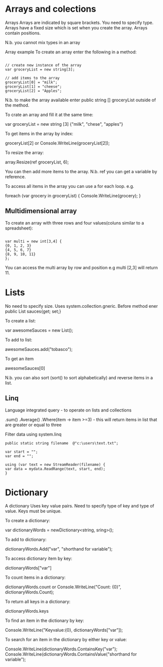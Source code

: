 Arrays and colections
=======================
Arrays
Arrays are indicated by square brackets. You need to specify type. Arrays have a fixed size which is set when you create the array. Arrays contain positions.

N.b. you cannot mix types in an array

Array example
To create an array enter the following in a method:

```

// create new instance of the array
var groceryList = new string[3];

// add items to the array
groceryList[0] = "milk";
groceryList[1] = "cheese";
groceryList[2] = "Apples";

```

N.b. to make the array available enter public string [] groceryList outside of the method.

To crate an array and fill it at the same time:

var groceryList = new string [3] {"milk", "chese", "apples"}

To get items in the array by index:

groceryList[2] or Console.WriteLine(groceryList[2]);

To resize the array:

array.Resize(ref groceryList, 6);

You can then add more items to the array. N.b. ref you can get a variable by reference.

To access all items in the array you can use a for each loop. e.g.

foreach (var grocery in groceryList) { Console.WriteLine(grocery); }

Multidimensional array
-------------------------
To create an array with three rows and four values(coluns similar to a spreadsheet):
```

var multi = new int[3,4] {
{0, 1, 2, 3}
{4, 5, 6, 7}
{8, 9, 10, 11}
};

```

You can access the multi array by row and position e.g multi [2,3] will return 11.

Lists
=======
No need to specify size. Uses system.collection.gneric. Before method ener public List sauces{get; set;}

To create a list:

var awesomeSauces = new List();

To add to list:

awesomeSauces.add("tobasco");

To get an item

awesomeSauces[0]

N.b. you can also sort (sort() to sort alphabetically) and reverse items in a list.

Linq
-------
Language integrated query - to operate on lists and collections

.sum() .Average() .Where(item -> item >=3) - this will return items in list that are greater or equal to three

Filter data using system.linq

```
public static string filename  @"c:\users\text.txt";

var start = "";
var end = "";

using (var text = new StreamReader(filename) {
var data = mydata.ReadRange(text, start, end);
}
```

Dictionary
=============
A dictionary Uses key value pairs. Need to specify type of key and type of value. Keys must be unique.

To create a dictionary:

var dictionaryWords = newDictionary<string, sring>();

To add to dictionary:

dictionaryWords.Add("var", "shorthand for variable");

To access dictionary item by key:

dictionaryWords["var"]

To count items in a dictionary:

dictionaryWords.count or Console.WriteLine("Count: {0}", dictionaryWords.Count);

To return all keys in a dictionary:

dictionaryWords.keys

To find an item in the dictionary by key:

Console.WriteLine("Keyvalue:{0}, dictionaryWords["var"]);

To search for an item in the dictionary by either key or value:

Console.WriteLine(dictionaryWords.ContainsKey("var"); Console.WriteLine(dictionaryWords.ContainsValue("shorthand for variable");
